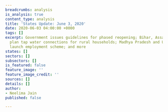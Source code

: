```yaml
---
breadcrumbs: analysis
is_analysis: true
content_type: analysis
title: 'States Update: June 3, 2020'
date: 2020-06-03 04:00:00 +0000
tags: []
excerpt: Government issues guidelines for phased reopening; Bihar, Assam, and Chhattisgarh
  plan tap water connections for rural households; Madhya Pradesh and Uttarakhand
  launch employment scheme; and more
states: []
sectors: []
subsectors: []
is_featured: false
feature_image: ''
feature_image_credit: ''
sources: []
details: []
author:
- Neelima Jain
published: false

---
```


